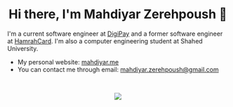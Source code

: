 <h1 align="center">Hi there, I'm Mahdiyar Zerehpoush 👋</h1>

<p align="center">

I'm a current software engineer at [DigiPay](https://www.mydigipay.com/) and a former software engineer at [HamrahCard](https://hamrahcard.ir/). I'm also a computer engineering student at Shahed University.

- My personal website: [mahdiyar.me](https://mahdiyar.me)
- You can contact me through email: [mahdiyar.zerehpoush@gmail.com](mailto:mahdiyar.zerehpoush@gmail.com)
</br>

<p align="center">
 <a href="#" alt="Mahdiyar Zerehpoush's github stats"><img src="https://github-readme-stats.vercel.app/api?username=smzerehpoush" /></a>
</p>
<!--
**smzerehpoush/smzerehpoush** is a ✨ _special_ ✨ repository because its `README.md` (this file) appears on your GitHub profile.

Here are some ideas to get you started:

- 🔭 I’m currently working on ...
- 🌱 I’m currently learning ...
- 👯 I’m looking to collaborate on ...
- 🤔 I’m looking for help with ...
- 💬 Ask me about ...
- 📫 How to reach me: ...
- 😄 Pronouns: ...
- ⚡ Fun fact: ...
-->
